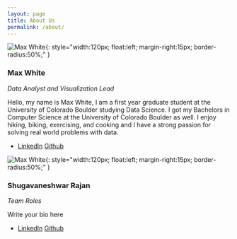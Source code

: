 ```yaml
---
layout: page
title: About Us
permalink: /about/
---
```


![Max White](/max.png){: style="width:120px; float:left; margin-right:15px; border-radius:50%;" }
### **Max White**
*Data Analyst and Visualization Lead*

Hello, my name is Max White, I am a first year graduate student at the University of Colorado Boulder studying Data Science. I got my Bachelors in Computer Science at the University of Colorado Boulder as well. I enjoy hiking, biking, exercising, and cooking and I have a strong passion for solving real world problems with data. 
- [LinkedIn](www.linkedin.com/in/maxwell-white-0ba538337) [Github](https://github.com/maxjwhite)



![Max White](/shuga.png){: style="width:120px; float:left; margin-right:15px; border-radius:50%;" }
### **Shugavaneshwar Rajan**
*Team Roles*

Write your bio here
- [LinkedIn]() [Github]()



